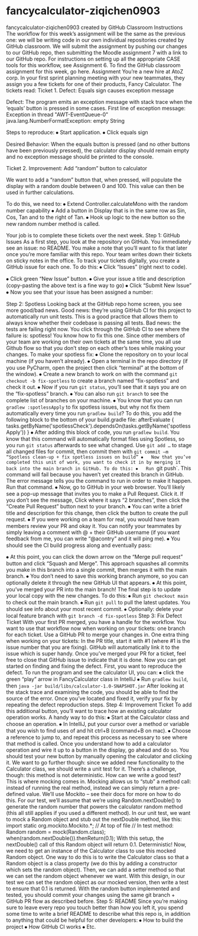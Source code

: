 # fancycalculator-ziqichen0903
fancycalculator-ziqichen0903 created by GitHub Classroom
Instructions
The workflow for this week’s assignment will be the same as the previous one: we will be writing code in our own individual repositories created by GitHub classroom. We will submit the assignment by pushing our changes to our GitHub repo, then submitting the Moodle assignment 7 with a link to our GitHub repo.
For instructions on setting up all the appropriate CASE tools for this workflow, see Assignment 6.
To find the GitHub classroom assignment for this week, go here.
Assignment
You’re a new hire at AtoZ corp. In your first sprint planning meeting with your new teammates, they assign you a few tickets for one of their products, Fancy Calculator. The tickets read:
Ticket 1. Defect: Equals sign causes exception message

Defect: The program emits an exception message with stack trace when the ‘equals’ button is pressed in some cases. First line of exception message: Exception in thread "AWT-EventQueue-0" java.lang.NumberFormatException: empty String


Steps to reproduce:
⦁	Start application.
⦁	Click equals sign

Desired Behavior: When the equals button is pressed (and no other buttons have been previously pressed), the calculator display should remain empty and no exception message should be printed to the console.

Ticket 2. Improvement: Add “random” button to calculator

We want to add a “random” button that, when pressed, will populate the display with a random double between 0 and 100. This value can then be used in further calculations.

To do this, we need to:
⦁	Extend Controller.calculateMono with the random number capability
⦁	Add a button in Display that is in the same row as Sin, Cos, Tan and to the right of Tan.
⦁	Hook up logic to the new button so the new random number method is called.

Your job is to complete these tickets over the next week.
Step 1: GitHub Issues
As a first step, you look at the repository on GitHub. You immediately see an issue: no README. You make a note that you’ll want to fix that later once you’re more familiar with this repo.
Your team writes down their tickets on sticky notes in the office. To track your tickets digitally, you create a GitHub issue for each one. 
To do this:
⦁	Click “Issues” (right next to code).
 
⦁	Click green “New Issue” button.
⦁	Give your issue a title and description (copy-pasting the above text is a fine way to go)
⦁	Click “Submit New Issue”
⦁	Now you see that your issue has been assigned a number:
 
Step 2: Spotless
Looking back at the GitHub repo home screen, you see more good/bad news. Good news: they’re using GitHub CI for this project to automatically run unit tests. This is a good practice that allows them to always know whether their codebase is passing all tests. Bad news: the tests are failing right now. You click through the GitHub CI to see where the failure is: spotless! You know how to fix this one.
Since other members of your team are working on their own tickets at the same time, you all use Github flow so that you don’t step on each other’s toes while making your changes. To make your spotless fix:
⦁	Clone the repository on to your local machine (if you haven’t already).
⦁	Open a terminal in the repo directory (if you use PyCharm, open the project then click “terminal” at the bottom of the window). 
⦁	Create a new branch to work on with the command `git checkout -b fix-spotless` to create a branch named “fix-spotless” and check it out. 
⦁	Now if you run `git status`, you’ll see that it says you are on the “fix-spotless” branch.
⦁	You can also run `git branch` to see the complete list of branches on your machine.
⦁	You know that you can run `gradlew :spotlessApply` to fix spotless issues, but why not fix them automatically every time you run `gradlew build`? To do this, you add the following block to the bottom of your build.gradle file:
afterEvaluate {
    tasks.getByName('spotlessCheck').dependsOn(tasks.getByName('spotlessApply'))
}
⦁	After adding this block of code, you run `gradlew build`. You know that this command will automatically format files using Spotless, so you run `git status` afterwards to see what changed. Use `git add …` to stage all changed files for commit, then commit them with `git commit –m “Spotless clean-up + fix spotless issues on build”
⦁	Now that you’ve completed this unit of work, you want to check it in by merging it back into the main branch in GitHub. To do this:
⦁	Run `git push`. This command will fail because you haven’t yet created this branch in GitHub. The error message tells you the command to run in order to make it happen. Run that command.
⦁	Now, go to GitHub in your web browser. You’ll likely see a pop-up message that invites you to make a Pull Request. Click it. If you don’t see the message, Click where it says “2 branches”, then click the “Create Pull Request” button next to your branch.
⦁	You can write a brief title and description for this change, then click the button to create the pull request. 
⦁	If you were working on a team for real, you would have team members review your PR and okay it. You can notify your teammates by simply leaving a comment with @ + their GitHub username (if you want feedback from me, you can write “@acontry” and it will ping me).
⦁	You should see the CI build progress along and eventually pass:
 
⦁	At this point, you can click the down arrow on the “Merge pull request” button and click “Squash and Merge”. This approach squashes all commits you make in this branch into a single commit, then merges it with the main branch.
⦁	You don’t need to save this working branch anymore, so you can optionally delete it through the new GitHub UI that appears.
⦁	At this point, you’ve merged your PR into the main branch! The final step is to update your local copy with the new changes. To do this:
⦁	Run `git checkout main` to check out the main branch.
⦁	Run `git pull` to pull the latest updates. You should see info about your most recent commit.
⦁	Optionally: delete your local feature branch with `git branch -d fix-spotless`
Step 3: Fix Defect Ticket
With your first PR merged, you have a handle for the workflow. You want to use that workflow now when working on your tickets: one branch for each ticket. Use a GitHub PR to merge your changes in. 
One extra thing when working on your tickets: In the PR title, start it with #1 (where #1 is the issue number that you are fixing). GitHub will automatically link it to the issue which is super handy. Once you’ve merged your PR for a ticket, feel free to close that GitHub issue to indicate that it is done.
Now you can get started on finding and fixing the defect. First, you want to reproduce the defect. To run the program and see the calculator UI, you can:
⦁	click the green “play” arrow in FancyCalculator class in IntelliJ
⦁	Run `gradlew build`, then ` java -jar build/libs/calculator-1.0-SNAPSHOT.jar `
After looking at the stack trace and examining the code, you should be able to find the source of the error. Once you’ve located and fixed it, verify your fix by repeating the defect reproduction steps.
Step 4: Improvement Ticket
To add this additional button, you’ll want to trace how an existing calculator operation works. A handy way to do this:
⦁	Start at the Calculator class and choose an operation.
⦁	In IntelliJ, put your cursor over a method or variable that you wish to find uses of and hit ctrl+B (command+B on mac).
⦁	Choose a reference to jump to, and repeat this process as necessary to see where that method is called.
Once you understand how to add a calculator operation and wire it up to a button in the display, go ahead and do so.
You should test your new button by manually opening the calculator and clicking it. We want to go further though: since we added new functionality to the Calculator class, we should write a unit test for it. There’s a challenge, though: this method is not deterministic. How can we write a good test? This is where mocking comes in. Mocking allows us to “stub” a method call: instead of running the real method, instead we can simply return a pre-defined value. We’ll use Mockito – see their docs for more on how to do this.
For our test, we’ll assume that we’re using Random.nextDouble() to generate the random number that powers the calculator random method (this all still applies if you used a different method). In our unit test, we want to mock a Random object and stub out the nextDouble method, like this:
import static org.mockito.Mockito.*;  // At top of file
// In test method:
Random random = mock(Random.class);
when(random.nextDouble()).thenReturn(0.1);
With this setup, the nextDouble() call of this Random object will return 0.1. Deterministic! Now, we need to get an instance of the Calculator class to use this mocked Random object. One way to do this is to write the Calculator class so that a Random object is a class property (we do this by adding a constructor which sets the random object). Then, we can add a setter method so that we can set the random object whenever we want. With this design, in our test we can set the random object as our mocked version, then write a test to ensure that 0.1 is returned.
With the random button implemented and tested, you should commit your changes using the same git branch + GitHub PR flow as described before.
Step 5: README
Since you’re making sure to leave every repo you touch better than how you left it, you spend some time to write a brief README to describe what this repo is, in addition to anything that could be helpful for other developers:
⦁	How to build the project
⦁	How GitHub CI works
⦁	Etc.
